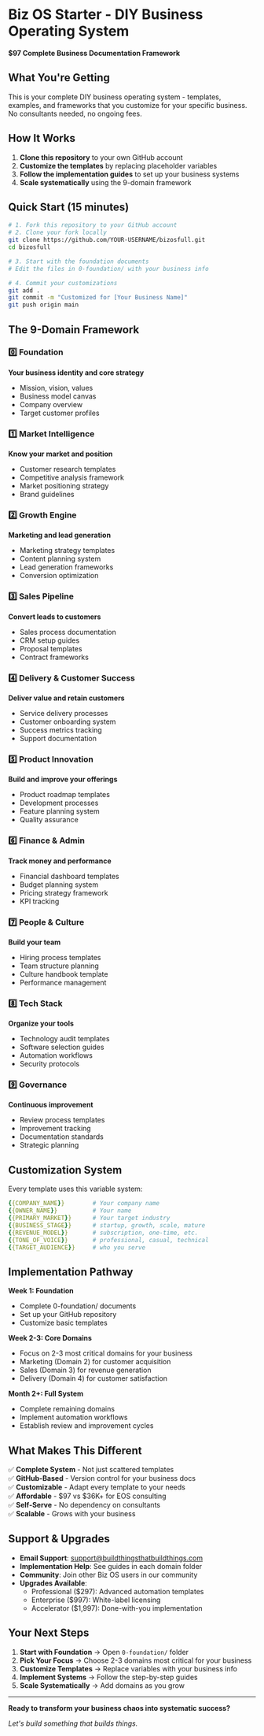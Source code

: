 # Biz OS Starter - DIY Business Operating System

**$97 Complete Business Documentation Framework**

## What You're Getting

This is your complete DIY business operating system - templates, examples, and frameworks that you customize for your specific business. No consultants needed, no ongoing fees.

## How It Works

1. **Clone this repository** to your own GitHub account
2. **Customize the templates** by replacing placeholder variables
3. **Follow the implementation guides** to set up your business systems
4. **Scale systematically** using the 9-domain framework

## Quick Start (15 minutes)

```bash
# 1. Fork this repository to your GitHub account
# 2. Clone your fork locally
git clone https://github.com/YOUR-USERNAME/bizosfull.git
cd bizosfull

# 3. Start with the foundation documents
# Edit the files in 0-foundation/ with your business info

# 4. Commit your customizations
git add .
git commit -m "Customized for [Your Business Name]"
git push origin main
```

## The 9-Domain Framework

### 0️⃣ Foundation
**Your business identity and core strategy**
- Mission, vision, values
- Business model canvas  
- Company overview
- Target customer profiles

### 1️⃣ Market Intelligence
**Know your market and position**
- Customer research templates
- Competitive analysis framework
- Market positioning strategy
- Brand guidelines

### 2️⃣ Growth Engine
**Marketing and lead generation**
- Marketing strategy templates
- Content planning system
- Lead generation frameworks
- Conversion optimization

### 3️⃣ Sales Pipeline
**Convert leads to customers**
- Sales process documentation
- CRM setup guides
- Proposal templates
- Contract frameworks

### 4️⃣ Delivery & Customer Success
**Deliver value and retain customers**
- Service delivery processes
- Customer onboarding system
- Success metrics tracking
- Support documentation

### 5️⃣ Product Innovation
**Build and improve your offerings**
- Product roadmap templates
- Development processes
- Feature planning system
- Quality assurance

### 6️⃣ Finance & Admin
**Track money and performance**
- Financial dashboard templates
- Budget planning system
- Pricing strategy framework
- KPI tracking

### 7️⃣ People & Culture
**Build your team**
- Hiring process templates
- Team structure planning
- Culture handbook template
- Performance management

### 8️⃣ Tech Stack
**Organize your tools**
- Technology audit templates
- Software selection guides
- Automation workflows
- Security protocols

### 9️⃣ Governance
**Continuous improvement**
- Review process templates
- Improvement tracking
- Documentation standards
- Strategic planning

## Customization System

Every template uses this variable system:

```yaml
{{COMPANY_NAME}}        # Your company name
{{OWNER_NAME}}          # Your name
{{PRIMARY_MARKET}}      # Your target industry
{{BUSINESS_STAGE}}      # startup, growth, scale, mature
{{REVENUE_MODEL}}       # subscription, one-time, etc.
{{TONE_OF_VOICE}}       # professional, casual, technical
{{TARGET_AUDIENCE}}     # who you serve
```

## Implementation Pathway

**Week 1: Foundation**
- Complete 0-foundation/ documents
- Set up your GitHub repository
- Customize basic templates

**Week 2-3: Core Domains**
- Focus on 2-3 most critical domains for your business
- Marketing (Domain 2) for customer acquisition
- Sales (Domain 3) for revenue generation
- Delivery (Domain 4) for customer satisfaction

**Month 2+: Full System**
- Complete remaining domains
- Implement automation workflows
- Establish review and improvement cycles

## What Makes This Different

✅ **Complete System** - Not just scattered templates  
✅ **GitHub-Based** - Version control for your business docs  
✅ **Customizable** - Adapt every template to your needs  
✅ **Affordable** - $97 vs $36K+ for EOS consulting  
✅ **Self-Serve** - No dependency on consultants  
✅ **Scalable** - Grows with your business  

## Support & Upgrades

- **Email Support**: support@buildthingsthatbuildthings.com
- **Implementation Help**: See guides in each domain folder
- **Community**: Join other Biz OS users in our community
- **Upgrades Available**:
  - Professional ($297): Advanced automation templates
  - Enterprise ($997): White-label licensing
  - Accelerator ($1,997): Done-with-you implementation

## Your Next Steps

1. **Start with Foundation** → Open `0-foundation/` folder
2. **Pick Your Focus** → Choose 2-3 domains most critical for your business
3. **Customize Templates** → Replace variables with your business info
4. **Implement Systems** → Follow the step-by-step guides
5. **Scale Systematically** → Add domains as you grow

---

**Ready to transform your business chaos into systematic success?**

*Let's build something that builds things.*
